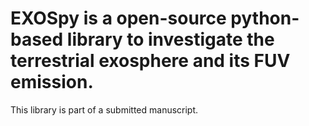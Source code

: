 # EXOSpy is a open-source python-based library to investigate the terrestrial exosphere and its FUV emission.

This library is part of a submitted manuscript.
